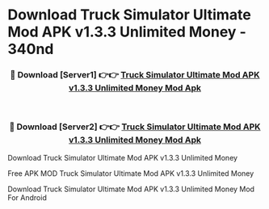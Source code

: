# Download Truck Simulator Ultimate Mod APK v1.3.3 Unlimited Money - 340nd



<div align="center">
<h3>🔴 Download [Server1] 👉👉 <a href="https://momento.my/?title=Truck_Simulator_Ultimate_Mod_APK_v1.3.3_Unlimited_Money">Truck Simulator Ultimate Mod APK v1.3.3 Unlimited Money Mod Apk</a></h3><br>

<h3>🔴 Download [Server2] 👉👉 <a href="https://momento.my/?title=Truck_Simulator_Ultimate_Mod_APK_v1.3.3_Unlimited_Money">Truck Simulator Ultimate Mod APK v1.3.3 Unlimited Money Mod Apk</a></h3>
</div>



Download Truck Simulator Ultimate Mod APK v1.3.3 Unlimited Money 

Free APK MOD Truck Simulator Ultimate Mod APK v1.3.3 Unlimited Money 

Download Truck Simulator Ultimate Mod APK v1.3.3 Unlimited Money Mod For Android
